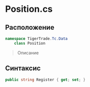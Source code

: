
# Position.cs
## Расположение
```csharp
namespace TigerTrade.Tc.Data  
    class Position
```

> Описание

## Синтаксис
```csharp
public string Register { get; set; }
```
